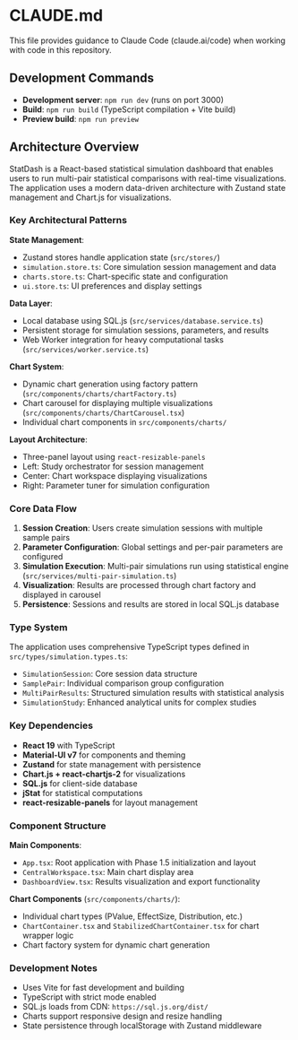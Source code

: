 # CLAUDE.md

This file provides guidance to Claude Code (claude.ai/code) when working with code in this repository.

## Development Commands

- **Development server**: `npm run dev` (runs on port 3000)
- **Build**: `npm run build` (TypeScript compilation + Vite build)
- **Preview build**: `npm run preview`

## Architecture Overview

StatDash is a React-based statistical simulation dashboard that enables users to run multi-pair statistical comparisons with real-time visualizations. The application uses a modern data-driven architecture with Zustand state management and Chart.js for visualizations.

### Key Architectural Patterns

**State Management**: 
- Zustand stores handle application state (`src/stores/`)
- `simulation.store.ts`: Core simulation session management and data
- `charts.store.ts`: Chart-specific state and configuration
- `ui.store.ts`: UI preferences and display settings

**Data Layer**:
- Local database using SQL.js (`src/services/database.service.ts`)
- Persistent storage for simulation sessions, parameters, and results
- Web Worker integration for heavy computational tasks (`src/services/worker.service.ts`)

**Chart System**:
- Dynamic chart generation using factory pattern (`src/components/charts/chartFactory.ts`)
- Chart carousel for displaying multiple visualizations (`src/components/charts/ChartCarousel.tsx`)
- Individual chart components in `src/components/charts/`

**Layout Architecture**:
- Three-panel layout using `react-resizable-panels`
- Left: Study orchestrator for session management
- Center: Chart workspace displaying visualizations
- Right: Parameter tuner for simulation configuration

### Core Data Flow

1. **Session Creation**: Users create simulation sessions with multiple sample pairs
2. **Parameter Configuration**: Global settings and per-pair parameters are configured
3. **Simulation Execution**: Multi-pair simulations run using statistical engine (`src/services/multi-pair-simulation.ts`)
4. **Visualization**: Results are processed through chart factory and displayed in carousel
5. **Persistence**: Sessions and results are stored in local SQL.js database

### Type System

The application uses comprehensive TypeScript types defined in `src/types/simulation.types.ts`:
- `SimulationSession`: Core session data structure
- `SamplePair`: Individual comparison group configuration
- `MultiPairResults`: Structured simulation results with statistical analysis
- `SimulationStudy`: Enhanced analytical units for complex studies

### Key Dependencies

- **React 19** with TypeScript
- **Material-UI v7** for components and theming
- **Zustand** for state management with persistence
- **Chart.js + react-chartjs-2** for visualizations
- **SQL.js** for client-side database
- **jStat** for statistical computations
- **react-resizable-panels** for layout management

### Component Structure

**Main Components**:
- `App.tsx`: Root application with Phase 1.5 initialization and layout
- `CentralWorkspace.tsx`: Main chart display area
- `DashboardView.tsx`: Results visualization and export functionality

**Chart Components** (`src/components/charts/`):
- Individual chart types (PValue, EffectSize, Distribution, etc.)
- `ChartContainer.tsx` and `StabilizedChartContainer.tsx` for chart wrapper logic
- Chart factory system for dynamic chart generation

### Development Notes

- Uses Vite for fast development and building
- TypeScript with strict mode enabled
- SQL.js loads from CDN: `https://sql.js.org/dist/`
- Charts support responsive design and resize handling
- State persistence through localStorage with Zustand middleware